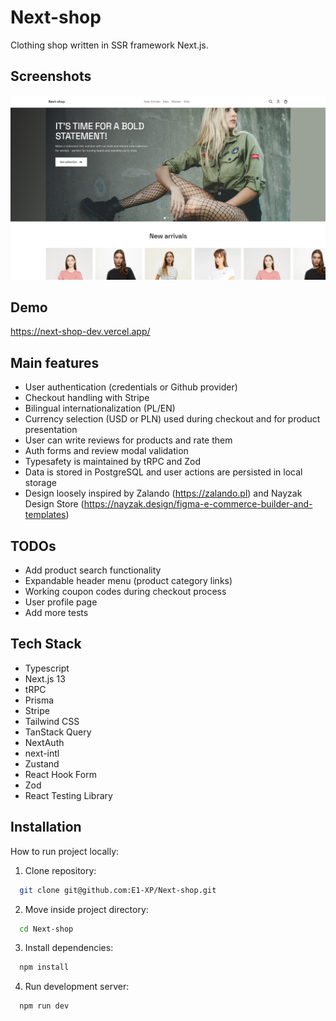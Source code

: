 # Next-shop

Clothing shop written in SSR framework Next.js.

## Screenshots

![App Screenshot](/screenshot.png?raw=true)

## Demo

https://next-shop-dev.vercel.app/

## Main features

- User authentication (credentials or Github provider)
- Checkout handling with Stripe
- Bilingual internationalization (PL/EN)
- Currency selection (USD or PLN) used during checkout and for product presentation
- User can write reviews for products and rate them
- Auth forms and review modal validation
- Typesafety is maintained by tRPC and Zod
- Data is stored in PostgreSQL and user actions are persisted in local storage
- Design loosely inspired by Zalando (https://zalando.pl) and Nayzak Design Store (https://nayzak.design/figma-e-commerce-builder-and-templates)

## TODOs

- Add product search functionality
- Expandable header menu (product category links)
- Working coupon codes during checkout process
- User profile page
- Add more tests

## Tech Stack

- Typescript
- Next.js 13
- tRPC
- Prisma
- Stripe
- Tailwind CSS
- TanStack Query
- NextAuth
- next-intl
- Zustand
- React Hook Form
- Zod
- React Testing Library

## Installation

How to run project locally:

1. Clone repository:

```bash
  git clone git@github.com:E1-XP/Next-shop.git
```

2. Move inside project directory:

```bash
  cd Next-shop
```

3. Install dependencies:

```bash
  npm install
```

4. Run development server:

```bash
  npm run dev
```
